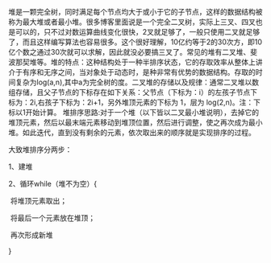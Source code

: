 ​	 堆是一颗完全树，同时满足每个节点均大于或小于它的子节点，这样的数据结构被称为最大堆或者最小堆。很多博客里面说是一个完全二叉树，实际上三叉、四叉也是可以的，只不过对数运算曲线变化很快，2叉就足够了，一般只使用二叉就足够了，而且这样编写算法也容易很多。这个很好理解，10亿约等于2的30次方，即10亿个数之通过30次就可以求解，因此就没必要搞三叉了。常见的堆有二叉堆、斐波那契堆等。
​    堆的特点：这种结构处于一种半排序状态，它的存取效率从整体上讲介于有序和无序之间，当对象处于动态时，是种非常有优势的数据结构。存取的时间复杂为log(a,n),其中a为完全树的度。
​    二叉堆的存储以及规律：通常二叉堆以数组存储，且父子节点的下标存在如下关系：父节点（下标为：i）的左孩子节点下标为：2i,右孩子下标为：2i+1，另外堆顶元素的下标为 1，层为 log(2,n)。注：下标以1开始计算。
​	堆排序思路:对于一个堆（以下皆以二叉最小堆说明），去掉它的堆顶元素，然后以最末端元素移动到堆顶位置，然后进行调整，使之再次成为最小堆。如此迭代，直到没有剩余的元素，依次取出来的顺序就是实现排序的过程。

大致堆排序分两步：

1、建堆

2、循环while（堆不为空）{

​	将堆顶元素取出；

​	将最后一个元素放在堆顶；

​	再次形成新堆

}